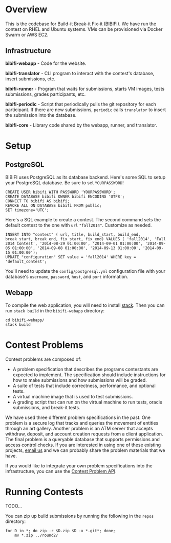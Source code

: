 Overview
========

This is the codebase for Build-it Break-it Fix-it (BIBIFI). 
We have run the contest on RHEL and Ubuntu systems. 
VMs can be provisioned via Docker Swarm or AWS EC2. 

Infrastructure
--------------

__bibifi-webapp__ - Code for the website. 

__bibifi-translator__ - CLI program to interact with the contest's database, insert submissions, etc.

__bibifi-runner__ - Program that waits for submissions, starts VM images, tests submissions, grades participants, etc.

__bibifi-periodic__ - Script that periodically pulls the git repository for each participant. If there are new submissions, `periodic` calls `translator` to insert the submission into the database.

__bibifi-core__ - Library code shared by the webapp, runner, and translator.


Setup
=====

PostgreSQL
----------

BIBIFI uses PostgreSQL as its database backend. 
Here's some SQL to setup your PostgreSQL database. Be sure to set `YOURPASSWORD`!

	CREATE USER bibifi WITH PASSWORD 'YOURPASSWORD';
	CREATE DATABASE bibifi OWNER bibifi ENCODING 'UTF8';
	CONNECT TO bibifi AS bibifi;
	REVOKE ALL ON DATABASE bibifi FROM public;
	SET timezone='UTC';

Here's a SQL example to create a contest. The second command sets the default contest to the one with `url` `"fall2014"`. Customize as needed.

	INSERT INTO "contest" ( url, title, build_start, build_end, break_start, break_end, fix_start, fix_end) VALUES ( 'fall2014', 'Fall 2014 Contest', '2014-08-29 01:00:00', '2014-09-01 01:00:00', '2014-09-05 01:00:00', '2014-09-08 01:00:00', '2014-09-13 01:00:00', '2014-09-15 01:00:00');
	UPDATE "configuration" SET value = 'fall2014' WHERE key = 'default_contest';

You'll need to update the `config/postgresql.yml` configuration file with your database's `username`, `password`, `host`, and `port` information.

Webapp
------

To compile the web application, you will need to install [stack](https://www.stackage.org/). 
Then you can run `stack build` in the `bibifi-webapp` directory:

	cd bibifi-webapp/
	stack build

Contest Problems
================

Contest problems are composed of:

- A problem specification that describes the programs contestants are expected to implement. The specification should include instructions for how to make submissions and how submissions will be graded. 
- A suite of tests that include correctness, performance, and optional tests. 
- A virtual machine image that is used to test submissions. 
- A grading script that can run on the virtual machine to run tests, oracle submissions, and break-it tests.

We have used three different problem specifications in the past.
One problem is a secure log that tracks and queries the movement of entities through an art gallery.
Another problem is an ATM server that accepts withdraw, deposit, and account creation requests from a client application.
The final problem is a queryable database that supports permissions and access control checks.
If you are interested in using one of these existing projects, [email us](mailto:info@builditbreakit.org) and we can probably share the problem materials that we have.

If you would like to integrate your own problem specifications into the infrastructure, you can use the [Contest Problem API](docs/API.md). 

Running Contests
================

TODO...

You can zip up build submissions by running the following in the `repos` directory:

    for D in *; do zip -r $D.zip $D -x *.git*; done;
		mv *.zip ../round2/

